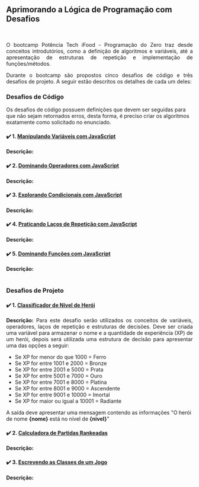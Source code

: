 ## Aprimorando a Lógica de Programação com Desafios

<br>
<p align = "justify">O bootcamp Potência Tech iFood - Programação do Zero traz desde conceitos introdutórios, como a definição de algoritmos e variáveis, até a apresentação de estruturas de repetição e implementação de funções/métodos. 
<p align = "justify">Durante o bootcamp são propostos cinco desafios de código e três desafios de projeto. A seguir estão descritos os detalhes de cada um deles:
<br> 


### Desafios de Código
Os desafios de código possuem definições que devem ser seguidas para que não sejam retornados erros, desta forma, é preciso criar os algoritmos exatamente como solicitado no enunciado.
#### :heavy_check_mark: 1. <a href = "javaScript/desafioCodigo1_manipulando_variaveis.js">Manipulando Variáveis com JavaScript</a>
<p align = "justify"> <b>Descrição:</b> 

#### :heavy_check_mark: 2. <a href = "javaScript/desafioCodigo2_dominando_operadores.js">Dominando Operadores com JavaScript</a>
<p align = "justify"> <b>Descrição:</b> 

#### :heavy_check_mark: 3. <a href = "javaScript/desafioCodigo3_explorando_condicionais.js">Explorando Condicionais com JavaScript</a>
<p align = "justify"> <b>Descrição:</b> 

#### :heavy_check_mark: 4. <a href = "javaScript/desafioCodigo4_praticando_repeticao.js">Praticando Laços de Repetição com JavaScript</a>
<p align = "justify"> <b>Descrição:</b> 

#### :heavy_check_mark: 5. <a href = "javaScript/desafioCodigo5_dominando_funcoes.js">Dominando Funções com JavaScript</a>
<p align = "justify"> <b>Descrição:</b> 
<br><br>
  
### Desafios de Projeto
#### :heavy_check_mark: 1. <a href = "javaScript/desafio_classificador_heroi.js">Classificador de Nível de Herói</a>
<p align = "justify"> <b>Descrição:</b> Para este desafio serão utilizados os conceitos de variáveis, operadores, laços de repetição e estruturas de decisões. 
Deve ser criada uma variável para armazenar o nome e a quantidade de experiência (XP) de um herói, depois será utilizada uma estrutura de decisão para apresentar uma das opções a seguir: 

  - Se XP for menor do que 1000 = Ferro
  - Se XP for entre 1001 e 2000 = Bronze
  - Se XP for entre 2001 e 5000 = Prata
  - Se XP for entre 5001 e 7000 = Ouro
  - Se XP for entre 7001 e 8000 = Platina
  - Se XP for entre 8001 e 9000 = Ascendente
  - Se XP for entre 9001 e 10000 = Imortal
  - Se XP for maior ou igual a 10001 = Radiante

A saída deve apresentar uma mensagem contendo as informações "O herói de nome <b>{nome}</b> está no nível de <b>{nivel}</b>"
  
#### :heavy_check_mark: 2. <a href = "javaScript/desafio_calculadora_ranked.js">Calculadora de Partidas Rankeadas</a>
<p align = "justify"> <b>Descrição:</b> 

#### :heavy_check_mark: 3. <a href = "javaScript/desafio_classes_jogo.js">Escrevendo as Classes de um Jogo</a>
<p align = "justify"> <b>Descrição:</b> 
